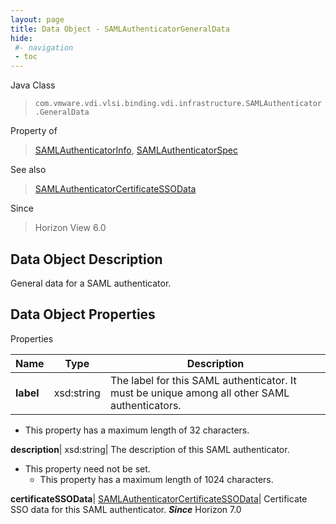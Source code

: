 ```yaml
---
layout: page
title: Data Object - SAMLAuthenticatorGeneralData
hide:
 #- navigation
 - toc
---
```






Java Class  
> `com.vmware.vdi.vlsi.binding.vdi.infrastructure.SAMLAuthenticator.GeneralData`

Property of  
> [SAMLAuthenticatorInfo](vdi.infrastructure.SAMLAuthenticator.SAMLAuthenticatorInfo.md#field_detail), [SAMLAuthenticatorSpec](vdi.infrastructure.SAMLAuthenticator.SAMLAuthenticatorSpec.md#field_detail)

See also  
> [SAMLAuthenticatorCertificateSSOData](vdi.infrastructure.SAMLAuthenticator.CertificateSSOData.md)

Since  
> Horizon View 6.0


## Data Object Description 

General data for a SAML authenticator. 

## Data Object Properties

Properties

Name |  Type |  Description   
---|---|---  
**label**|  xsd:string|  The label for this SAML authenticator. It must be unique among all other SAML authenticators.   


  * This property has a maximum length of 32 characters. 

  
**description**|  xsd:string|  The description of this SAML authenticator.   


* This property need not be set.
  * This property has a maximum length of 1024 characters. 

  
**certificateSSOData**| [SAMLAuthenticatorCertificateSSOData](vdi.infrastructure.SAMLAuthenticator.CertificateSSOData.md)|  Certificate SSO data for this SAML authenticator.  **_Since_** Horizon 7.0  
  
  
  

  
  
